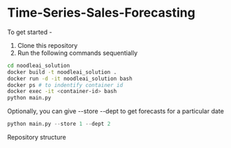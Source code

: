 Time-Series-Sales-Forecasting
==============================

To get started - 
1. Clone this repository
3. Run the following commands sequentially
```bash
cd noodleai_solution
docker build -t noodleai_solution .
docker run -d -it noodleai_solution bash
docker ps # to indentify container id
docker exec -it <container-id> bash
python main.py
```
Optionally, you can give --store <store-number> --dept <dept-number> to get forecasts for a particular date
```python
python main.py --store 1 --dept 2
```

Repository structure
